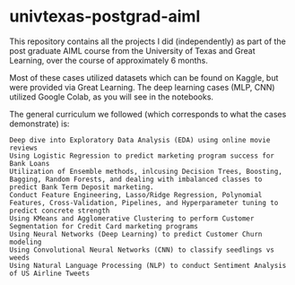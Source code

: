# univtexas-postgrad-aiml
This repository contains all the projects I did (independently) as part of the post graduate AIML course from the University of Texas and Great Learning, over the course of approximately 6 months.

Most of these cases utilized datasets which can be found on Kaggle, but were provided via Great Learning. 
The deep learning cases (MLP, CNN) utilized Google Colab, as you will see in the notebooks.

The general curriculum we followed (which corresponds to what the cases demonstrate) is:

	Deep dive into Exploratory Data Analysis (EDA) using online movie reviews
	Using Logistic Regression to predict marketing program success for Bank Loans
	Utilization of Ensemble methods, inlcusing Decision Trees, Boosting, Bagging, Random Forests, and dealing with imbalanced classes to predict Bank Term Deposit marketing.
	Conduct Feature Engineering, Lasso/Ridge Regression, Polynomial Features, Cross-Validation, Pipelines, and Hyperparameter tuning to predict concrete strength
	Using KMeans and Agglomerative Clustering to perform Customer Segmentation for Credit Card marketing programs
	Using Neural Networks (Deep Learning) to predict Customer Churn modeling
	Using Convolutional Neural Networks (CNN) to classify seedlings vs weeds
	Using Natural Language Processing (NLP) to conduct Sentiment Analysis of US Airline Tweets
